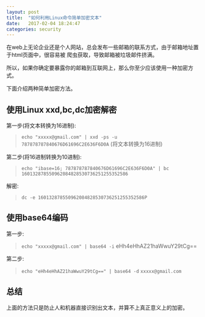 ```yaml
---
layout: post
title:  "如何利用Linux命令简单加密文本"
date:   2017-02-04 18:24:47
categories: security
---
```


在web上无论企业还是个人网站，总会发布一些邮箱的联系方式，由于邮箱地址置于html页面中，很容易被
爬虫获取，导致邮箱被垃圾邮件挤满。

所以，如果你确定要暴露你的邮箱到互联网上，那么你至少应该使用一种加密方式。

下面介绍两种简单加密方法。

## 使用Linux xxd,bc,dc加密解密

第一步(将文本转换为16进制):

> `echo "xxxxx@gmail.com" | xxd -ps -u` 
> `787878787840676D61696C2E636F6D0A` (将文本转换为16进制)

第二步(将16进制转换为10进制):

> `echo "ibase=16; 787878787840676D61696C2E636F6D0A" | bc`
> `160132878550962084828530736251255352586`


解密:

> `dc -e 160132878550962084828530736251255352586P`

## 使用base64编码

第一步: 

> `echo "xxxxx@gmail.com" | base64 -i`
> eHh4eHhAZ21haWwuY29tCg==

第二步:

> `echo "eHh4eHhAZ21haWwuY29tCg==" | base64 -d` 
> `xxxxx@gmail.com`

## 总结

上面的方法只是防止人和机器直接识别出文本，并算不上真正意义上的加密。
